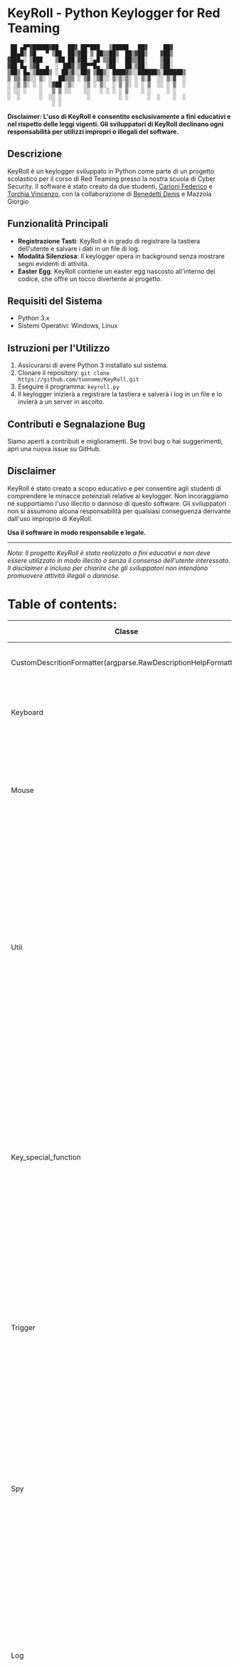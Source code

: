 # KeyRoll - Python Keylogger for Red Teaming

```ascii
 ██ ▄█▀▓█████▓██   ██▓ ██▀███   ▒█████   ██▓     ██▓    
 ██▄█▒ ▓█   ▀ ▒██  ██▒▓██ ▒ ██▒▒██▒  ██▒▓██▒    ▓██▒    
▓███▄░ ▒███    ▒██ ██░▓██ ░▄█ ▒▒██░  ██▒▒██░    ▒██░    
▓██ █▄ ▒▓█  ▄  ░ ▐██▓░▒██▀▀█▄  ▒██   ██░▒██░    ▒██░    
▒██▒ █▄░▒████▒ ░ ██▒▓░░██▓ ▒██▒░ ████▓▒░░██████▒░██████▒
▒ ▒▒ ▓▒░░ ▒░ ░  ██▒▒▒ ░ ▒▓ ░▒▓░░ ▒░▒░▒░ ░ ▒░▓  ░░ ▒░▓  ░
░ ░▒ ▒░ ░ ░  ░▓██ ░▒░   ░▒ ░ ▒░  ░ ▒ ▒░ ░ ░ ▒  ░░ ░ ▒  ░
░ ░░ ░    ░   ▒ ▒ ░░    ░░   ░ ░ ░ ░ ▒    ░ ░     ░ ░   
░  ░      ░  ░░ ░        ░         ░ ░      ░  ░    ░  ░
              ░ ░                                       
```

**Disclaimer: L'uso di KeyRoll è consentito esclusivamente a fini educativi e nel rispetto delle leggi vigenti. Gli sviluppatori di KeyRoll declinano ogni responsabilità per utilizzi impropri o illegali del software.**

## Descrizione

KeyRoll è un keylogger sviluppato in Python come parte di un progetto scolastico per il corso di Red Teaming presso la nostra scuola di Cyber Security. Il software è stato creato da due studenti, [Carioni Federico](https://github.com/troclea) e [Torchia Vincenzo](https://github.com/BinxSake), con la collaborazione di [Benedetti Denis](https://github.com/DB02Archery) e Mazzola Giorgio

## Funzionalità Principali

- **Registrazione Tasti**: KeyRoll è in grado di registrare la tastiera dell'utente e salvare i dati in un file di log.
- **Modalità Silenziosa**: Il keylogger opera in background senza mostrare segni evidenti di attività.
- **Easter Egg**: KeyRoll contiene un easter egg nascosto all'interno del codice, che offre un tocco divertente al progetto.

## Requisiti del Sistema

- Python 3.x
- Sistemi Operativi: Windows, Linux

## Istruzioni per l'Utilizzo

1. Assicurarsi di avere Python 3 installato sul sistema.
2. Clonare il repository: `git clone https://github.com/tuonome/KeyRoll.git`
3. Eseguire il programma: `keyroll.py`
4. Il keylogger inizierà a registrare la tastiera e salverà i log in un file e lo invierà a un server in ascolto.

## Contributi e Segnalazione Bug

Siamo aperti a contributi e miglioramenti. Se trovi bug o hai suggerimenti, apri una nuova issue su GitHub.

## Disclaimer

KeyRoll è stato creato a scopo educativo e per consentire agli studenti di comprendere le minacce potenziali relative ai keylogger. Non incoraggiamo né supportiamo l'uso illecito o dannoso di questo software. Gli sviluppatori non si assumono alcuna responsabilità per qualsiasi conseguenza derivante dall'uso improprio di KeyRoll.

**Usa il software in modo responsabile e legale.**

---

*Nota: Il progetto KeyRoll è stato realizzato a fini educativi e non deve essere utilizzato in modo illecito o senza il consenso dell'utente interessato. Il disclaimer è incluso per chiarire che gli sviluppatori non intendono promuovere attività illegali o dannose.*

# Table of contents:

<table>
<thead>
  <tr>
    <th>Classe<br></th>
    <th>Funzione</th>
    <th>Nome</th>
    <th>Scritto<br></th>
    <th>Testato (Windows)</th>
    <th>Implementato</th>
    <th>Note</th>
  </tr>
</thead>
<tbody>
  <tr>
    <td rowspan="2" style="text-orientation: mixed;">CustomDescritionFormatter(argparse.RawDescriptionHelpFormatter)</td>
    <td>Massima lunghezza linea</td>
    <td>_init_</td>
    <td>Si<br></td>
    <td>Si<br></td>
    <td>Si<br></td>
    <td></td>
  </tr>
  <tr>
    <td>Argparse nuova linea<br></td>
    <td>_split_lines<br></td>
    <td>Si<br></td>
    <td>Si<br></td>
    <td>Si<br></td>
    <td></td>
  </tr>
  <tr>
    <td rowspan="2" style="text-orientation: mixed;">Keyboard<br></td>
    <td>Quando viene premuto un pulsante</td>
    <td>on_key_press</td>
    <td>Si<br></td>
    <td>Si<br></td>
    <td>Si<br></td>
    <td></td>
  </tr>
  <tr>
    <td>Quando viene rilasciato un pulsante</td>
    <td>on_key_release<br></td>
    <td>Si<br></td>
    <td>Si<br></td>
    <td>Si<br></td>
    <td></td>
  </tr>
  <tr>
    <td rowspan="3" style="text-orientation: mixed;">Mouse</td>
    <td>Quando viene premuto un pulsante del mouse</td>
    <td>on_mouse_click<br></td>
    <td>Si<br></td>
    <td>Si<br></td>
    <td>Si<br></td>
    <td></td>
  </tr>
  <tr>
    <td>Quando il mouse effettua uno scroll</td>
    <td>on_mouse_scroll<br></td>
    <td>Si<br></td>
    <td>Si<br></td>
    <td>Si<br></td>
    <td></td>
  </tr>
  <tr>
    <td>Quando il mouse si muove</td>
    <td>on_mouse_move<br></td>
    <td>Si<br></td>
    <td>Si<br></td>
    <td>Si<br></td>
    <td></td>
  </tr>
  <tr>
    <td rowspan="8" style="text-orientation: mixed;">Util</td>
    <td>Controllo ip<br></td>
    <td>is_valid_ip<br></td>
    <td>Si<br></td>
    <td>Si<br></td>
    <td>Si<br></td>
    <td></td>
  </tr>
  <tr>
    <td>Rimozione dell'ultimo log inviato</td>
    <td>log_path_size<br></td>
    <td>Si<br></td>
    <td>Si<br></td>
    <td>Si<br></td>
    <td></td>
  </tr>
  <tr>
    <td>Interrupt di uscita</td>
    <td>controlled_exit<br></td>
    <td>Si<br></td>
    <td>Si<br></td>
    <td>Si<br></td>
    <td></td>
  </tr>
  <tr>
    <td>Gestione interrupt di uscita</td>
    <td>sigint_handler</td>
    <td>Si<br></td>
    <td>Si<br></td>
    <td>Si<br></td>
    <td></td>
  </tr>
  <tr>
    <td>Cerca la directory di dove salvare i log</td>
    <td>log_dir_find<br></td>
    <td>Si<br></td>
    <td>Si<br></td>
    <td>Si<br></td>
    <td></td>
  </tr>
  <tr>
    <td>Crea la directory dove salvare i log</td>
    <td>log_dir_create</td>
    <td>Si<br></td>
    <td>Si<br></td>
    <td>Si<br></td>
    <td></td>
  </tr>
  <tr>
    <td>Costruzione un nome per file con data e ora UTC<br></td>
    <td>UTC_filename</td>
    <td>Si<br></td>
    <td>Si<br></td>
    <td>Si<br></td>
    <td></td>
  </tr>
  <tr>
    <td>Cerca il file di log</td>
    <td>get_log_file<br></td>
    <td>Si<br></td>
    <td>Si<br></td>
    <td>Si<br></td>
    <td></td>
  </tr>
  <tr>
    <td rowspan="6" style="text-orientation: mixed;">Key_special_function</td>
    <td>Mappa tasti non riconosciuti</td>
    <td>keyboard_codes_mapping<br></td>
    <td>Si<br></td>
    <td>Si<br></td>
    <td>Si<br></td>
    <td></td>
  </tr>
  <tr>
    <td>Mappa tasti non riconosciuti che iniziano con \</td>
    <td>windows_keyboard_codes_mapping<br></td>
    <td>Si<br></td>
    <td>Si<br></td>
    <td>Si<br></td>
    <td></td>
  </tr>
  <tr>
    <td>Controlla se il tasto premuto è destro o sinistro</td>
    <td>left_or_right</td>
    <td>Si<br></td>
    <td>Si<br></td>
    <td>Si<br></td>
    <td></td>
  </tr>
  <tr>
    <td>Stampa messaggio di taglia<br></td>
    <td>handle_cut</td>
    <td>Si<br></td>
    <td>Si<br></td>
    <td>Si<br></td>
    <td></td>
  </tr>
  <tr>
    <td>Stampa messaggio di copia</td>
    <td>handle_copy</td>
    <td>Si<br></td>
    <td>Si<br></td>
    <td>Si<br></td>
    <td></td>
  </tr>
  <tr>
    <td>Stampa messaggio di incolla</td>
    <td>handle_paste</td>
    <td>Si<br></td>
    <td>Si<br></td>
    <td>Si<br></td>
    <td></td>
  </tr>
  <tr>
    <td rowspan="5" style="text-orientation: mixed;">Trigger</td>
    <td>Chiama una funzione da una stringa</td>
    <td>call_global_function<br></td>
    <td>Si<br></td>
    <td>Si<br></td>
    <td>Si<br></td>
    <td></td>
  </tr>
  <tr>
    <td>Quando viene digitata una parola</td>
    <td>class Special_word</td>
    <td>Si<br></td>
    <td>Si<br></td>
    <td>Si<br></td>
    <td></td>
  </tr>
  <tr>
    <td>Quando path supera peso</td>
    <td>class Over_size</td>
    <td>Si<br></td>
    <td>Si<br></td>
    <td>Si<br></td>
    <td></td>
  </tr>
  <tr>
    <td>Funzione richiamata ad intervalli (async)<br></td>
    <td>class Recursive_interval</td>
    <td>Si<br></td>
    <td>Si<br></td>
    <td>Si<br></td>
    <td></td>
  </tr>
  <tr>
    <td>Prima di spegnimento<br></td>
    <td></td>
    <td></td>
    <td></td>
    <td></td>
    <td>Preso in considerazione<br></td>
  </tr>
  <tr>
    <td rowspan="9" style="text-orientation: mixed;">Spy<br></td>
    <td>Fa uno screenshot</td>
    <td>screenshot<br></td>
    <td>Si<br></td>
    <td>Si<br></td>
    <td>Si<br></td>
    <td></td>
  </tr>
  <tr>
    <td>Fa una foto</td>
    <td>photo</td>
    <td>Si<br></td>
    <td>No<br></td>
    <td>No</td>
    <td></td>
  </tr>
  <tr>
    <td>Fa il dump dei processi</td>
    <td>process</td>
    <td>Si<br></td>
    <td>Si<br></td>
    <td>Si<br></td>
    <td></td>
  </tr>
  <tr>
    <td>Fa il dump delle NIC</td>
    <td>web</td>
    <td>Si<br></td>
    <td>Si<br></td>
    <td>Si<br></td>
    <td></td>
  </tr>
  <tr>
    <td>Ritorna grandezza schermo</td>
    <td>screen_size</td>
    <td>Si<br></td>
    <td>Si<br></td>
    <td>Si<br></td>
    <td></td>
  </tr>
  <tr>
    <td>Fa il dump dei dischi<br></td>
    <td></td>
    <td></td>
    <td></td>
    <td></td>
    <td>Preso in considerazione<br></td>
  </tr>
  <tr>
    <td>Fa il dump della CPU<br></td>
    <td></td>
    <td></td>
    <td></td>
    <td></td>
    <td>Preso in considerazione<br></td>
  </tr>
  <tr>
    <td>Microfono<br></td>
    <td></td>
    <td></td>
    <td></td>
    <td></td>
    <td>Preso in considerazione<br></td>
  </tr>
  <tr>
    <td>Dispositivi USB<br></td>
    <td></td>
    <td></td>
    <td></td>
    <td></td>
    <td>Preso in considerazione<br></td>
  </tr>
  <tr>
    <td rowspan="6" style="text-orientation: mixed;">Log<br></td>
    <td>Crea il messaggio</td>
    <td>create_message</td>
    <td>Si<br></td>
    <td>Si<br></td>
    <td>Si<br></td>
    <td></td>
  </tr>
  <tr>
    <td>Crea il messaggio di errore fatale</td>
    <td>error</td>
    <td>Si<br></td>
    <td>Si<br></td>
    <td>Si<br></td>
    <td></td>
  </tr>
  <tr>
    <td>Stampa il messaggio a schermo</td>
    <td>print_message</td>
    <td>Si<br></td>
    <td>Si<br></td>
    <td>Si<br></td>
    <td></td>
  </tr>
  <tr>
    <td>Stampa il messaggio su file di log</td>
    <td>print_file</td>
    <td>Si<br></td>
    <td>Si<br></td>
    <td>Si<br></td>
    <td></td>
  </tr>
  <tr>
    <td>Crea nuovo file di log</td>
    <td>configure_print_file</td>
    <td>Si<br></td>
    <td>Si<br></td>
    <td>Si<br></td>
    <td></td>
  </tr>
  <tr>
    <td>Trova vecchi file di log</td>
    <td>find_old_file</td>
    <td>Si<br></td>
    <td>Si<br></td>
    <td>Si<br></td>
    <td></td>
  </tr>
  <tr>
    <td rowspan="6" style="text-orientation: mixed;">Sender<br></td>
    <td>Controlla la connessione</td>
    <td>check_connection<br></td>
    <td>Si<br></td>
    <td>Si<br></td>
    <td>Si<br></td>
    <td></td>
  </tr>
  <tr>
    <td>Invia tramite richiesta post<br></td>
    <td>send_file_via_http<br></td>
    <td>Si<br></td>
    <td>Si<br></td>
    <td>Si<br></td>
    <td></td>
  </tr>
  <tr>
    <td>Invia tramite ftp<br></td>
    <td></td>
    <td></td>
    <td></td>
    <td></td>
    <td>Preso in considerazione<br></td>
  </tr>
  <tr>
    <td>Invia tramite mail<br></td>
    <td></td>
    <td></td>
    <td></td>
    <td></td>
    <td>Preso in considerazione<br></td>
  </tr>
  <tr>
    <td>Invio in streaming<br></td>
    <td></td>
    <td></td>
    <td></td>
    <td></td>
    <td>Preso in considerazione<br></td>
  </tr>
  <tr>
    <td>Invia il messaggio e rinomia il file di log</td>
    <td>sender</td>
    <td>Si<br></td>
    <td>Si<br></td>
    <td>Si<br></td>
    <td></td>
  </tr>
  <tr>
    <td rowspan="2" style="text-orientation: mixed;">global space</td>
    <td>-</td>
    <td>main</td>
    <td>Si<br></td>
    <td>Si<br></td>
    <td>Si<br></td>
    <td></td>
  </tr>
  <tr>
    <td>Controlla OS se eseguibile imposta autoesecuzione e riavvia</td>
    <td>pre_main</td>
    <td>Si<br></td>
    <td>Si<br></td>
    <td>Si</td>
    <td></td>
  </tr>
</tbody>
</table>

*Nota: KeyRoll è stato testato su Windows e risulta funzionante*



# Come installare i requirements:

Per installare i pacchetti elencati nel file requirements.txt, puoi utilizzare il comando pip. Assicurati di trovarmi nella directory che contiene il tuo file requirements.txt, quindi esegui il seguente comando nel tuo terminale o prompt dei comandi:

```bash
pip install -r requirements.txt
```
Questo comando installerà tutti i pacchetti elencati nel file requirements.txt e le relative dipendenze. Assicurati di avere pip installato e che sia aggiornato alla versione più recente. Se non hai ancora installato pip, puoi farlo seguendo le istruzioni nel sito web di Python: https://pip.pypa.io/en/stable/installation/

Una volta completata l'installazione, il tuo ambiente dovrebbe essere pronto con tutte le dipendenze necessarie.


# Compilare il codice con PyInstaller:

Per installare pyinstaller, puoi utilizzare il comando pip come segue:

```bash
pip install pyinstaller
```

Una volta installato pyinstaller, puoi utilizzare il comando che hai fornito per creare un eseguibile standalone del tuo script Python. Assicurati di essere nella directory del tuo script prima di eseguire questo comando. Se stai utilizzando un terminale Windows, sostituisci py con python nel comando. Ecco il comando aggiornato:

```bash
python -m PyInstaller "path/to/key.py" --onefile --icon "path/to/keyroll.ico" --name "KeyRoll" -w
```

Assicurati di fornire i percorsi corretti ai tuoi file (key.py, l'icona, ecc.) nei comandi sopra.

Inoltre, tieni presente che il flag -w nel comando indica di eseguire l'app in modalità GUI senza aprire una finestra del terminale. Se preferisci visualizzare l'output del tuo script, puoi rimuovere questo flag.

Dopo aver eseguito il comando, troverai il tuo eseguibile nella directory dist all'interno della directory del tuo progetto.


# Compatibilità

- **Windows**: compatibile, stabile e testato
- **Linux, debian based**: compatibile, stabile e testato

